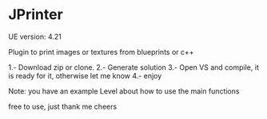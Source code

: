 # JPrinter

UE version: 4.21

Plugin to print images or textures from blueprints or c++

1.- Download zip or clone.
2.- Generate solution
3.- Open VS and compile, it is ready for it, otherwise let me know
4.- enjoy

Note: you have an example Level about how to use the main functions

free to use, just thank me 
cheers
